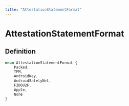 ```yaml
---
title: "AttestationStatementFormat"
---
```


# AttestationStatementFormat

## Definition

```ts
enum AttestationStatementFormat {
	Packed,
	TPM,
	AndroidKey,
	AndroidSafetyNet,
	FIDOU2F,
	Apple,
	None
}
```
